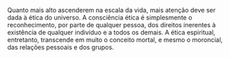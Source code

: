 ﻿Quanto mais alto ascenderem na escala da vida, mais atenção deve ser dada à ética do universo. A consciência ética é simplesmente o reconhecimento, por parte de qualquer pessoa, dos direitos inerentes à existência de qualquer indivíduo e a todos os demais. A ética espiritual, entretanto, transcende em muito o conceito mortal, e mesmo o moroncial, das relações pessoais e dos grupos.